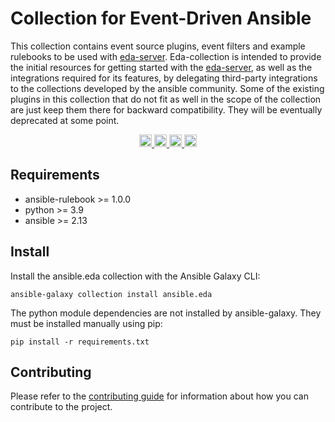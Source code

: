 # Collection for Event-Driven Ansible

This collection contains event source plugins, event filters and example rulebooks to be used with [eda-server](https://github.com/ansible/eda-server).
Eda-collection is intended to provide the initial resources for getting started with the [eda-server](https://github.com/ansible/eda-server), as well as the integrations required for its features, by delegating third-party integrations to the collections developed by the ansible community.
Some of the existing plugins in this collection that do not fit as well in the scope of the collection are just keep them there for backward compatibility. 
They will be eventually deprecated at some point.

<p style="text-align: center" align="center">
    <a href="https://github.com/ansible/event-driven-ansible/actions?workflow=integration-tests"><img height="20px" src="https://github.com/ansible/event-driven-ansible/actions/workflows/integration-tests.yml/badge.svg?event=schedule"/> </a>
    <a href="https://github.com/ansible/event-driven-ansible/actions?workflow=linters"><img height="20px" src="https://github.com/ansible/event-driven-ansible/actions/workflows/linters.yml/badge.svg?event=schedule"/> </a>
    <a href="https://github.com/ansible/event-driven-ansible/actions?workflow=tests"><img height="20px" src="https://github.com/ansible/event-driven-ansible/actions/workflows/tests.yml/badge.svg?event=schedule"/> </a>
    <a href="https://github.com/ansible/event-driven-ansible/actions?workflow=tox"><img height="20px" src="https://github.com/ansible/event-driven-ansible/actions/workflows/tox.yml/badge.svg?event=schedule"/> </a>
</p>

## Requirements

* ansible-rulebook >= 1.0.0
* python >= 3.9
* ansible >= 2.13

## Install

Install the ansible.eda collection with the Ansible Galaxy CLI:

```
ansible-galaxy collection install ansible.eda
```

The python module dependencies are not installed by ansible-galaxy. They must be installed manually using pip:

```
pip install -r requirements.txt
```

## Contributing

Please refer to the [contributing guide](./CONTRIBUTING.md) for information about how you can contribute to the project.
